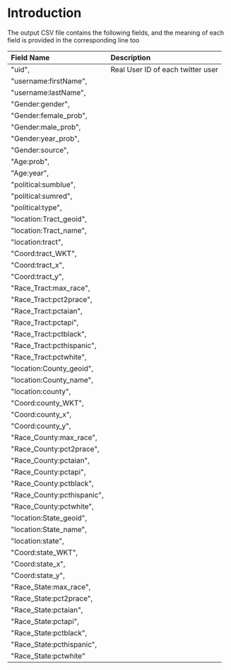# Introduction


The output CSV file contains the following fields, and the meaning of each field is provided in the corresponding line too

| Field Name                    | Description                                                               |
|:------------------------------|:--------------------------------------------------------------------------|
|      "uid",                   | Real User ID of each twitter user                                         |
|      "username:firstName",    |                                                                           | 
|      "username:lastName",     |                                                                           | 
|      "Gender:gender",         |                                                                           | 
|      "Gender:female_prob",    |                                                                           |   
|      "Gender:male_prob",      |                                                                           | 
|      "Gender:year_prob",      |                                                                           | 
|      "Gender:source",         |                                                                           |               
|      "Age:prob",              |                                                                           | 
|      "Age:year",              |                                                                           | 
|      "political:sumblue",     |                                                                           | 
|      "political:sumred",      |                                                                           | 
|      "political:type",        |                                                                           | 
|      "location:Tract_geoid",  |                                                                           | 
|      "location:Tract_name",   |                                                                           | 
|      "location:tract",        |                                                                           | 
|      "Coord:tract_WKT",       |                                                                           | 
|      "Coord:tract_x",         |                                                                           | 
|      "Coord:tract_y",         |                                                                           | 
|      "Race_Tract:max_race",   |                                                                           | 
|      "Race_Tract:pct2prace",  |                                                                           | 
|      "Race_Tract:pctaian",    |                                                                           | 
|      "Race_Tract:pctapi",     |                                                                           | 
|      "Race_Tract:pctblack",   |                                                                           | 
|      "Race_Tract:pcthispanic",|                                                                           | 
|      "Race_Tract:pctwhite",   |                                                                           | 
|      "location:County_geoid", |                                                                           | 
|      "location:County_name",  |                                                                           | 
|      "location:county",       |                                                                           | 
|      "Coord:county_WKT",      |                                                                           | 
|      "Coord:county_x",        |                                                                           | 
|      "Coord:county_y",        |                                                                           | 
|      "Race_County:max_race",  |                                                                           | 
|      "Race_County:pct2prace", |                                                                           | 
|      "Race_County:pctaian",   |                                                                           | 
|      "Race_County:pctapi",    |                                                                           | 
|      "Race_County:pctblack",  |                                                                           | 
|     "Race_County:pcthispanic",|                                                                           | 
|      "Race_County:pctwhite",  |                                                                           | 
|      "location:State_geoid",  |                                                                           | 
|      "location:State_name",   |                                                                           | 
|      "location:state",        |                                                                           | 
|      "Coord:state_WKT",       |                                                                           | 
|      "Coord:state_x",         |                                                                           | 
|      "Coord:state_y",         |                                                                           | 
|      "Race_State:max_race",   |                                                                           | 
|      "Race_State:pct2prace",  |                                                                           |      
|      "Race_State:pctaian",    |                                                                           |      
|      "Race_State:pctapi",     |                                                                           | 
|      "Race_State:pctblack",   |                                                                           | 
|      "Race_State:pcthispanic",|                                                                           | 
|      "Race_State:pctwhite"    |                                                                           | 
